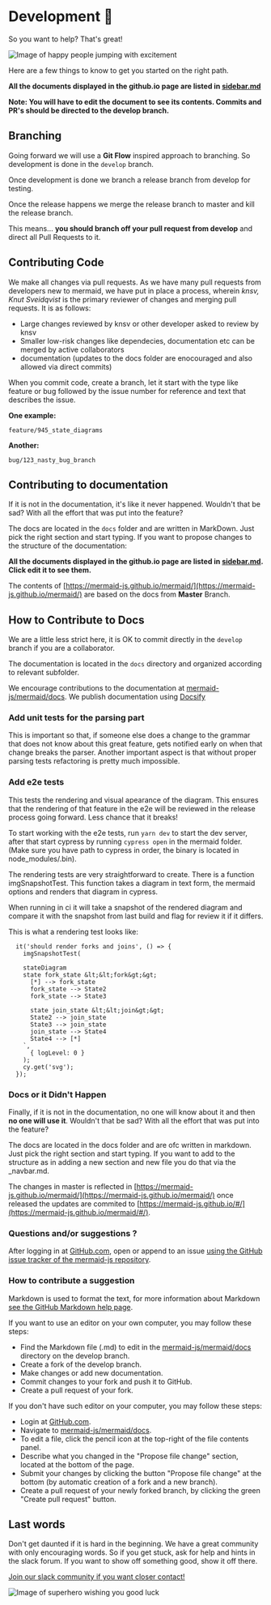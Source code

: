 # Development 🙌

So you want to help? That's great!

![Image of happy people jumping with excitement](https://media.giphy.com/media/BlVnrxJgTGsUw/giphy.gif)

Here are a few things to know to get you started on the right path.

**All the documents displayed in the github.io page are listed in [sidebar.md](https://github.com/mermaid-js/mermaid/edit/develop/docs/_sidebar.md)**

**Note: You will have to edit the document to see its contents. Commits and PR's should be directed to the develop branch.**

## Branching

Going forward we will use a **Git Flow** inspired approach to branching. So development is done in the `develop` branch.

Once development is done we branch a release branch from develop for testing.

Once the release happens we merge the release branch to master and kill the release branch.

This means... **you should branch off your pull request from develop** and direct all Pull Requests to it.

## Contributing Code

We make all changes via pull requests. As we have many pull requests from developers new to mermaid, we have put in place a process, wherein *knsv, Knut Sveidqvist* is the primary reviewer of changes and merging pull requests. It is as follows:

* Large changes reviewed by knsv or other developer asked to review by knsv
* Smaller low-risk changes like dependecies, documentation etc can be merged by active collaborators
* documentation (updates to the docs folder are enocouraged and also allowed via direct commits)

When you commit code, create a branch, let it start with the type like feature or bug followed by the issue number for reference and text that describes the issue.


**One example:**

`feature/945_state_diagrams`

**Another:**

`bug/123_nasty_bug_branch`


## Contributing to documentation
If it is not in the documentation, it's like it never happened. Wouldn't that be sad? With all the effort that was put into the feature?

The docs are located in the `docs` folder and are written in MarkDown. Just pick the right section and start typing. If you want to propose changes to the structure of the documentation:

**All the documents displayed in the github.io page are listed in [sidebar.md](https://github.com/mermaid-js/mermaid/edit/develop/docs/_sidebar.md). Click edit it to see them.**

The contents of [https://mermaid-js.github.io/mermaid/](https://mermaid-js.github.io/mermaid/) are based on the docs from **Master** Branch.

## How to Contribute to Docs

We are a little less strict here, it is OK to commit directly in the `develop` branch if you are a collaborator.

The documentation is located in the `docs` directory and organized according to relevant subfolder.

We encourage contributions to the documentation at [mermaid-js/mermaid/docs](https://github.com/mermaid-js/mermaid/tree/develop/docs). We publish documentation using [Docsify](https://www.youtube.com/watch?v=TV88lp7egMw)

### **Add unit tests for the parsing part**

This is important so that, if someone else does a change to the grammar that does not know about this great feature, gets notified early on when that change breaks the parser. Another important aspect is that without proper parsing tests refactoring is pretty much impossible.

### **Add e2e tests**

This tests the rendering and visual apearance of the diagram. This ensures that the rendering of that feature in the e2e will be reviewed in the release process going forward. Less chance that it breaks!

To start working with the e2e tests, run `yarn dev` to start the dev server, after that start cypress by running `cypress open` in the mermaid folder. (Make sure you have path to cypress in order, the binary is located in node_modules/.bin).

The rendering tests are very straightforward to create. There is a function imgSnapshotTest. This function takes a diagram in text form, the mermaid options and renders that diagram in cypress.

When running in ci it will take a snapshot of the rendered diagram and compare it with the snapshot from last build and flag for review it if it differs.

This is what a rendering test looks like:
```
  it('should render forks and joins', () => {
    imgSnapshotTest(
      `
    stateDiagram
    state fork_state &lt;&lt;fork&gt;&gt;
      [*] --> fork_state
      fork_state --> State2
      fork_state --> State3

      state join_state &lt;&lt;join&gt;&gt;
      State2 --> join_state
      State3 --> join_state
      join_state --> State4
      State4 --> [*]
    `,
      { logLevel: 0 }
    );
    cy.get('svg');
  });
  ```


### **Docs or it Didn't Happen**

Finally, if it is not in the documentation, no one will know about it and then **no one will use it**. Wouldn't that be sad? With all the effort that was put into the feature?

The docs are located in the docs folder and are ofc written in markdown. Just pick the right section and start typing. If you want to add to the structure as in adding a new section and new file you do that via the _navbar.md.

The changes in master is reflected in [https://mermaid-js.github.io/mermaid/](https://mermaid-js.github.io/mermaid/) once released the updates are commited to [https://mermaid-js.github.io/#/](https://mermaid-js.github.io/mermaid/#/).

### Questions and/or suggestions ?
After logging in at [GitHub.com](https://www.github.com), open or append to an issue [using the GitHub issue tracker of the mermaid-js repository](https://github.com/mermaid-js/mermaid/issues?q=is%3Aissue+is%3Aopen+label%3A%22Area%3A+Documentation%22).

### How to contribute a suggestion
Markdown is used to format the text, for more information about Markdown [see the GitHub Markdown help page](https://help.github.com/en/github/writing-on-github/basic-writing-and-formatting-syntax).

If you want to use an editor on your own computer, you may follow these steps:
* Find the Markdown file (.md) to edit in the [mermaid-js/mermaid/docs](https://github.com/mermaid-js/mermaid/tree/develop/docs) directory on the develop branch.
* Create a fork of the develop branch.
* Make changes or add new documentation.
* Commit changes to your fork and push it to GitHub.
* Create a pull request of your fork.

If you don't have such editor on your computer, you may follow these steps:
* Login at [GitHub.com](https://www.github.com).
* Navigate to [mermaid-js/mermaid/docs](https://github.com/mermaid-js/mermaid/tree/develop/docs).
* To edit a file, click the pencil icon at the top-right of the file contents panel.
* Describe what you changed in the "Propose file change" section, located at the bottom of the page.
* Submit your changes by clicking the button "Propose file change" at the bottom (by automatic creation of a fork and a new branch).
* Create a pull request of your newly forked branch, by clicking the green "Create pull request" button.

## Last words

Don't get daunted if it is hard in the beginning. We have a great community with only encouraging words. So if you get stuck, ask for help and hints in the slack forum. If you want to show off something good, show it off there.

[Join our slack community if you want closer contact!](https://join.slack.com/t/mermaid-talk/shared_invite/enQtNzc4NDIyNzk4OTAyLWVhYjQxOTI2OTg4YmE1ZmJkY2Y4MTU3ODliYmIwOTY3NDJlYjA0YjIyZTdkMDMyZTUwOGI0NjEzYmEwODcwOTE)


![Image of superhero wishing you good luck](https://media.giphy.com/media/l49JHz7kJvl6MCj3G/giphy.gif)
